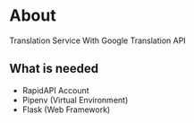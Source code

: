 # About

Translation Service With Google Translation API

## What is needed

- RapidAPI Account
- Pipenv (Virtual Environment)
- Flask (Web Framework)